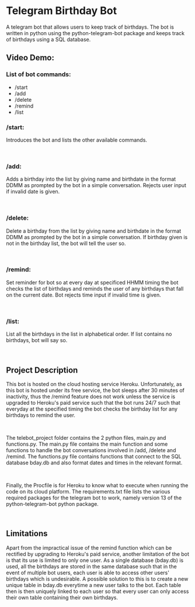 # Telegram Birthday Bot
A telegram bot that allows users to keep track of birthdays. The bot is written in python using the python-telegram-bot package and keeps track of birthdays using a SQL database. 
## Video Demo: <URL>
### **List of bot commands:**
- /start
- /add
- /delete
- /remind
- /list
### **/start**: 
Introduces the bot and lists the other available commands.

<br>

### **/add**: 
Adds a birthday into the list by giving name and birthdate in the format DDMM as prompted by the bot in a simple conversation. Rejects user input if invalid date is given. 

<br>

### **/delete**: 
Delete a birthday from the list by giving name and birthdate in the format DDMM as prompted by the bot in a simple conversation. If birthday given is not in the birthday list, the bot will tell the user so. 

<br>

### **/remind**: 
Set reminder for bot so at every day at specificed HHMM timing the bot checks the list of birthdays and reminds the user of any birthdays that fall on the current date. Bot rejects time input if invalid time is given.

<br>

### **/list**: 
List all the birthdays in the list in alphabetical order. If list contains no birthdays, bot will say so.

<br>

## **Project Description**
This bot is hosted on the cloud hosting service Heroku. Unfortunately, as this bot is hosted under its free service, the bot sleeps after 30 minutes of inactivity, thus the /remind feature does not work unless the service is upgraded to Heroku's paid service such that the bot runs 24/7 such that everyday at the specified timing the bot checks the birthday list for any birthdays to remind the user.

<br>

The telebot_project folder contains the 2 python files, main.py and functions.py. The main.py file contains the main function and some functions to handle the bot conversations involved in /add, /delete and /remind. The functions.py file contains functions that connect to the SQL database bday.db and also format dates and times in the relevant format. 

<br>

Finally, the Procfile is for Heroku to know what to execute when running the code on its cloud platform. The requirements.txt file lists the various required packages for the telegram bot to work, namely version 13 of the python-telegram-bot python package.

<br>

## Limitations
Apart from the impractical issue of the remind function which can be rectified by upgrading to Heroku's paid service, another limitation of the bot is that its use is limited to only one user. As a single database (bday.db) is used, all the birthdays are stored in the same database such that in the event of multiple bot users, each user is able to access other users' birthdays which is undesirable. A possible solution to this is to create a new unique table in bday.db everytime a new user talks to the bot. Each table then is then uniquely linked to each user so that every user can only access their own table containing their own birthdays. 